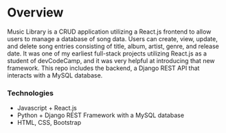 # Overview

Music Library is a CRUD application utilizing a React.js frontend to allow users to manage a database of song data. Users can create, view, update, and delete song entries consisting of title, album, artist, genre, and release date. It was one of my earliest full-stack projects utilizing React.js as a student of devCodeCamp, and it was very helpful at introducing that new framework. This repo includes the backend, a Django REST API that interacts with a MySQL database.

### Technologies
- Javascript + React.js
- Python + Django REST Framework with a MySQL database
- HTML, CSS, Bootstrap
